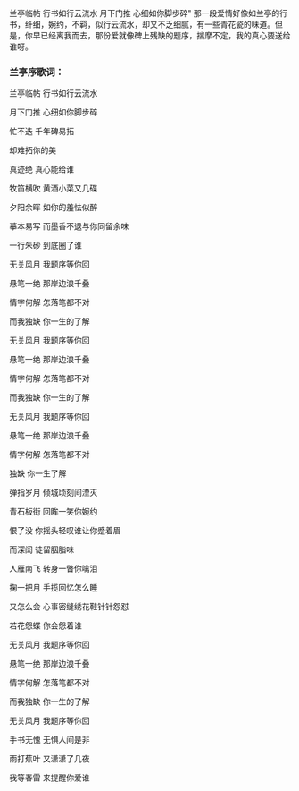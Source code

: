 

兰亭临帖 行书如行云流水 月下门推 心细如你脚步碎"
那一段爱情好像如兰亭的行书，纤细，婉约，不羁，似行云流水，却又不乏细腻，有一些青花瓷的味道。但是，你早已经离我而去，那份爱就像碑上残缺的题序，揣摩不定，我的真心要送给谁呀。

### 兰亭序歌词：

兰亭临帖 行书如行云流水

月下门推 心细如你脚步碎

忙不迭 千年碑易拓

却难拓你的美

真迹绝 真心能给谁

牧笛横吹 黄酒小菜又几碟

夕阳余晖 如你的羞怯似醉

摹本易写 而墨香不退与你同留余味

一行朱砂 到底圈了谁

无关风月 我题序等你回

悬笔一绝 那岸边浪千叠

情字何解 怎落笔都不对

而我独缺 你一生的了解

无关风月 我题序等你回

悬笔一绝 那岸边浪千叠

情字何解 怎落笔都不对

而我独缺 你一生的了解

无关风月 我题序等你回

悬笔一绝 那岸边浪千叠

情字何解 怎落笔都不对

独缺 你一生了解

弹指岁月 倾城顷刻间湮灭

青石板街 回眸一笑你婉约

恨了没 你摇头轻叹谁让你蹙着眉

而深闺 徒留胭脂味

人雁南飞 转身一瞥你噙泪

掬一把月 手揽回忆怎么睡

又怎么会 心事密缝绣花鞋针针怨怼

若花怨蝶 你会怨着谁

无关风月 我题序等你回

悬笔一绝 那岸边浪千叠

情字何解 怎落笔都不对

而我独缺 你一生的了解

无关风月 我题序等你回

手书无愧 无惧人间是非

雨打蕉叶 又潇潇了几夜

我等春雷 来提醒你爱谁


